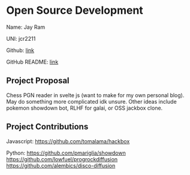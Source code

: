 # Open Source Development

Name: Jay Ram

UNI: jcr2211

Github: [link](https://github.com/Soycid)

GitHub README: [link](https://github.com/Soycid/soycid/blob/main/README.md)

## Project Proposal
Chess PGN reader in svelte js (want to make for my own personal blog). May do something more complicated idk unsure. Other ideas include pokemon showdown bot, RLHF for galai, or OSS jackbox clone.


## Project Contributions
Javascript:
https://github.com/tomalama/hackbox

Python:
https://github.com/pmariglia/showdown
https://github.com/lowfuel/progrockdiffusion
https://github.com/alembics/disco-diffusion

